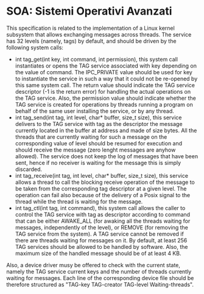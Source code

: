 # SOA: Sistemi Operativi Avanzati
This specification is related to the implementation of a Linux kernel subsystem that allows exchanging messages across threads. 
The service has 32 levels (namely, tags) by default, and should be driven by the following system calls:
- int tag_get(int key, int command, int permission), this system call instantiates or opens the TAG service associated with key depending on the value of command. 
The IPC_PRIVATE value should be used for key to instantiate the service in such a way that it could not be re-opened by this same system call. 
The return value should indicate the TAG service descriptor (-1 is the return error) for handling the actual operations on the TAG service.
Also, the permission value should indicate whether the TAG service is created for operations by threads running a program on behalf of the same user installing the service, 
or by any thread.
- int tag_send(int tag, int level, char* buffer, size_t size), this service delivers to the TAG service with tag as the descriptor the message currently located in the buffer
at address and made of size bytes. All the threads that are currently waiting for such a message on the corresponding value of level should be resumed 
for execution and should receive the message (zero lenght messages are anyhow allowed). The service does not keep the log of messages that have been sent,
hence if no receiver is waiting for the message this is simply discarded.
- int tag_receive(int tag, int level, char* buffer, size_t size), this service allows a thread to call the blocking receive operation of the message to be taken 
from the corresponding tag descriptor at a given level. The operation can fail also because of the delivery of a Posix signal to the thread while the thread is waiting 
for the message.
- int tag_ctl(int tag, int command), this system call allows the caller to control the TAG service with tag as descriptor according to command
that can be either AWAKE_ALL (for awaking all the threads waiting for messages, independently of the level), or REMOVE (for removing the TAG service from the system).
A TAG service cannot be removed if there are threads waiting for messages on it.
By default, at least 256 TAG services should be allowed to be handled by software. Also, the maximum size of the handled message should be of at least 4 KB.

Also, a device driver musy be offered to check with the current state, namely the TAG service current keys and the number of threads currently waiting for messages. 
Each line of the corresponding device file should be therefore structured as "TAG-key TAG-creator TAG-level Waiting-threads".
